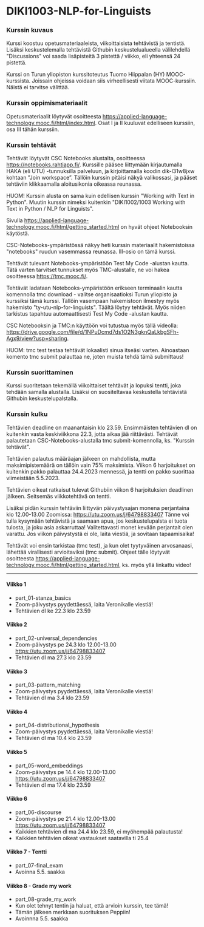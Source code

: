 # DIKI1003-NLP-for-Linguists

### Kurssin kuvaus
Kurssi koostuu opetusmateriaaleista, viikoittaisista tehtävistä ja tentistä. Lisäksi keskustelemalla tehtävistä Githubin keskustelualueella välilehdellä "Discussions" voi saada lisäpisteitä 3 pistettä / viikko, eli yhteensä 24 pistettä.

Kurssi on Turun yliopiston kurssitoteutus Tuomo Hiippalan (HY) MOOC-kurssista. Joissain ohjeissa voidaan siis virheellisesti viitata MOOC-kurssiin. Näistä ei tarvitse välittää.

### Kurssin oppimismateriaalit
Opetusmateriaalit löytyvät osoitteesta https://applied-language-technology.mooc.fi/html/index.html. Osat I ja II kuuluvat edelliseen kurssiin, osa III tähän kurssiin.

### Kurssin tehtävät
Tehtävät löytyvät CSC Notebooks alustalta, osoitteessa https://notebooks.rahtiapp.fi/. Kurssille pääsee liittymään kirjautumalla HAKA (eli UTU) -tunnuksilla palveluun, ja kirjoittamalla koodin dik-l31w8jxw kohtaan ”Join workspace”. Tällöin kurssin pitäisi näkyä valikossasi, ja pääset tehtäviin klikkaamalla aloitusikonia oikeassa reunassa.

HUOM! Kurssin alusta on sama kuin edellisen kurssin "Working with Text in Python". Muutin kurssin nimeksi kuitenkin "DIKI1002/1003 Working with Text in Python / NLP for Linguists".

Sivulla https://applied-language-technology.mooc.fi/html/getting_started.html on hyvät ohjeet Notebooksin käytöstä.

CSC-Notebooks-ympäristössä näkyy heti kurssin materiaalit hakemistoissa "notebooks" ruudun vasemmassa reunassa. III-osio on tämä kurssi.

Tehtävät tulevant Notebooks-ympäristöön Test My Code -alustan kautta. Tätä varten tarvitset tunnukset myös TMC-alustalle, ne voi hakea osoitteessa https://tmc.mooc.fi/.

Tehtävät ladataan Notebooks-ympäristöön erikseen terminaalin kautta komennolla tmc download - valitse organisaatioksi Turun yliopisto ja kurssiksi tämä kurssi. Tällöin vasempaan hakemistoon ilmestyy myös hakemisto "ty-utu-nlp-for-linguists". Täältä löytyy tehtävät. Myös niiden tarkistus tapahtuu automaattisesti Test My Code -alustan kautta.

CSC Notebooksin ja TMC:n käyttöön voi tutustua myös tällä videolla: https://drive.google.com/file/d/1NPuDcmd7ds1O2N3gknQaLkbgSFh-Agx9/view?usp=sharing.

HUOM: tmc test testaa tehtävät lokaalisti sinua itseäsi varten. Ainoastaan komento tmc submit palauttaa ne, joten muista tehdä tämä submittaus!

### Kurssin suorittaminen
Kurssi suoritetaan tekemällä viikoittaiset tehtävät ja lopuksi tentti, joka tehdään samalla alustalla. Lisäksi on suositeltavaa keskustella tehtävistä Githubin keskustelupalstalla.

### Kurssin kulku
Tehtävien deadline on maanantaisin klo 23.59. Ensimmäisten tehtävien dl on kuitenkin vasta keskiviikkona 22.3, jotta aikaa jää riittävästi. Tehtävät palautetaan CSC-Notebooks-alustalla tmc submit-komennolla, ks. "Kurssin tehtävät".

Tehtävien palautus määräajan jälkeen on mahdollista, mutta maksimipistemäärä on tällöin vain 75% maksimista. Viikon 6 harjoitukset on kuitenkin pakko palauttaa 24.4.2023 mennessä, ja tentti on pakko suorittaa viimeistään 5.5.2023.

Tehtävien oikeat ratkaisut tulevat Githubiin viikon 6 harjoituksien deadlinen jälkeen. Seitsemäs viikkotehtävä on tentti.

Lisäksi pidän kurssin tehtäviin liittyvän päivystysajan monena perjantaina klo 12.00-13.00 Zoomissa: https://utu.zoom.us/j/64798833407 Tänne voi tulla kysymään tehtävistä ja saamaan apua, jos keskustelupalsta ei tuota tulosta, ja joku asia askarruttaa! Valitettavasti monet kevään perjantait olen varattu. Jos viikon päivystystä ei ole, laita viestiä, ja sovitaan tapaamisaika!

Tehtävät voi ensin tarkistaa (tmc test), ja kun olet tyytyväinen arvosanaasi, lähettää virallisesti arvioitaviksi (tmc submit). Ohjeet tälle löytyvät osoitteesta https://applied-language-technology.mooc.fi/html/getting_started.html, ks. myös yllä linkattu video!

---------------------------------------------------------------------------------------------------------------------------------------------------------------------

#### Viikko 1
* part_01-stanza_basics
* Zoom-päivystys pyydettäessä, laita Veronikalle viestiä!
* Tehtävien dl ke 22.3 klo 23.59

#### Viikko 2
* part_02-universal_dependencies
* Zoom-päivystys pe 24.3 klo 12.00-13.00 https://utu.zoom.us/j/64798833407
* Tehtävien dl ma 27.3 klo 23.59

#### Viikko 3
* part_03-pattern_matching
* Zoom-päivystys pyydettäessä, laita Veronikalle viestiä!
* Tehtävien dl ma 3.4 klo 23.59

#### Viikko 4
* part_04-distributional_hypothesis
* Zoom-päivystys pyydettäessä, laita Veronikalle viestiä!
* Tehtävien dl ma 10.4 klo 23.59

#### Viikko 5
* part_05-word_embeddings
* Zoom-päivystys pe 14.4 klo 12.00-13.00 https://utu.zoom.us/j/64798833407
* Tehtävien dl ma 17.4 klo 23.59

#### Viikko 6
* part_06-discourse
* Zoom-päivystys pe 21.4 klo 12.00-13.00 https://utu.zoom.us/j/64798833407
* Kaikkien tehtävien dl ma 24.4 klo 23.59, ei myöhempää palautusta!
* Kaikkien tehtävien oikeat vastaukset saatavilla ti 25.4

#### Viikko 7 - Tentti
* part_07-final_exam
* Avoinna 5.5. saakka

#### Viikko 8 - Grade my work
* part_08-grade_my_work
* Kun olet tehnyt tentin ja haluat, että arvioin kurssin, tee tämä!
* Tämän jälkeen merkkaan suorituksen Peppiin!
* Avoinnna 5.5. saakka

